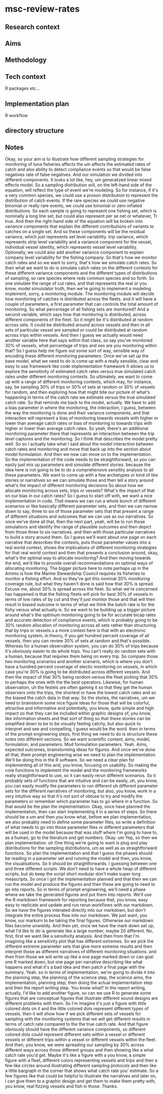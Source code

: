 # msc-review-rates

## Research context 

## Aims 

## Methodology

## Tech context

R packages etc...

## Implementation plan

R workflow

## directory structure


## Notes


Okay, so your aim is to illustrate how different sampling strategies for monitoring of tuna fisheries affects the um affects the estimated rates of catch and also ability to detect compliance events so that would be false negatives rate of false negatives. And our simulation we divided into different components. It looks a lot like, hey, um generalized linear mixed effects model. So a sampling distribution will, on the left-hand side of the equation, will reflect the type of event we're modeling. So for instance, if it's a very common species, we could use a proson distribution to represent the distribution of catch events. If the rare species we could use negative binomial or really rare events, we could use binomial or zero inflated distributions. So each sample is going to represent one fishing set, which is nominally a long line set, but could also represent per se net or whatever, Tr true. And then the right-hand side of the equation will be broken into variance components that explain the different contributions of variants to catches on a single set. And so these components will be the residual variance, which just represents set level variability. trip variance, which represents strip level variability and a variance component for the vessel, individual vessel identity, which represents vessel level variability. Optionally, we could also add another variance component to explain company level variability for the fishing company. So that's how we monitor catch rates and so we want to sorry, that's how we simulate catch rates. So then what we want to do is simulate catch rates on the different contexts for these different variance components and the different types of distributions of sampling, so rare species where reds common species and so forth. So one simulate the range of cut rates, and that represents the real or you know, model simululator truth, then we're going to implement a modeling implement, sorry, a monitoring module. The monitoring module will decide how monitoring of catches is distributed across the fleets. and it will have a couple of parameters, a first parameter that can controls the total amount of monitoring. So what percentage of all fishing sets are monitored? And a second variable, which says how that monitoring is distributed, across different components of the fleet. So it might be it's distributed at random across sets. It could be distributed around across vessels and then in all sets of particular vessel are sampled or could be distributed at random across trips within vessels. And then I guess we actually would need another variable here that says within that class, so say you've monitored 30% of vessels, what percentage of trips and ses are you monitoring within that? So I guess help me figure out some sort of way, sensible way of encoding these different monitoring parameters. Once we've set up the base model, what we need to do is come up with a really sensible, clear and easy to use framework like code implementation framework It allows us to explore the sensitivity of estimated catch rates versus true simulated catch rates under different monitoring contexts. So ultimately, we want to come up with a range of different monitoring contexts, which may, for instance, say, be sampling 30% of trips or 30% of sets at random or 30% of vessels for random, and then exploring how that might bite our picture of what's happening in terms of the catch rate we estimate versus the true simulated catch rate. So that reminds me back to the model, actually. We have to add a bias parameter in where the monitoring, the interaction, I guess, between the way the monitoring is done and their variance components, and that interaction will represent a bias of monitoring towards vessels with higher or lower than average catch rates or bias of monitoring to towards trips with higher or lower than average catch rates. So yeah, there's an additional monitoring parameter there that represents an interaction between the trip level captures and the monitoring. So I think that describes the model pretty well. So so I actually take what I said about the model interaction between catch rates and monitoring and move that back up into the section about model formulation. And then we now can move on to the implementation. So the implementation of the code needs to be straightforward, so you can easily just mix up parameters and simulate different stories. because the idea here is not going to be to do a comprehensive sensitity analysis to all these parameters. We want to come up with a few archetypes or kind of like stories or narratives so we can simulate those and then tell a story around what's the impact of different monitoring decisions So about how we allocate monitoring across sets, trips or vessels? What's the impact of that on our bias in our catch rates? So I guess to start off with, we want a nice implementation in code. That means we can run a whole bunch of different scenarios or like basically different parameter sets, and then we can narrow down to say, three to six of those parameter sets that that present a range of different situations and outcomes that we can use as our narratives. So once we've done all that, then the next part, yeah, will be to run those simulations and identify the range of plausible outcomes and then depict from those three to six narratives. and then with those particular narratives to build a story around them. So I guess we'll want about one page on each narrative that describes the contexts, puts those parameter values into a real world context, shows the implications of different monitoring strategies for that real world context and then that presents a conclusion around, okay, what's the optimal way to allocate monitoring? And then moving towards the end, we'd like to provide overall recommendations on optimal ways of allocating monitoring. The bigger picture here to note perhaps up in the Amims is how the Marine Stewardship Council requires its fisheries to monitor a fishing effort. And so they've got this nominal 30% monitoring coverage rule, but what they haven't done is said how that 30% is spread. Excuse me, about 30% is spread across the fleet. So what we're concerned has happened is that the fishing fleets will pick for best 30% of vessels in terms of low rates of by cut and they'll just monitor those and that will then result in biased outcome in terms of what we think the batch rate is for the fishy versus what actually is. So we want to be building up a bigger picture around what's the optimum monitoring going to be for accurate bicap rates and accurate detection of compliance events, which is probably going to be 30% random allocation of monitoring across all sets rather than structuring that by trips or vessels.s a more context here is that with an electronic monitoring system, in theory, if you get hundred percent coverage of all vessels, then you can review 30% of sets at random and that's possible. Whereas for a human observation system, you can do 30% of trips because it's obviously easier to do whole trips. You can't really do random sets with a human, because that requires them being on every trip. So compare those two monitoring scenarios and another scenario, which is where you don't have a hundred percent coverage of electic monitoring on vessels, in which case you're 30% is going to be distributed across different vessels. And then the impact of that 30% being random versus the fleet picking that 30% to perhaps the ones with the the best operators. Likewise, for human observation, uh the festels are often gaming it so that they get the human observers onto the trips, the shortest or have the lowest catch rates and so the biased the catch data in that way. So the stories, the narratives, um we need to brainstorm some nice figure ideas for those that will be colorful, attractive and informative and potentially, you know, quite simple and high impact so that they can be included within graphic designs of, you know, like information sheets and that sort of thing so that these stories can be simplified down to be to be visually feeling catchy, but also quick to interpret and see and compelling, I guess would be the word. then in terms of the prompt engineering steps, first thing we need to do is structure these notes into different sections. So we want scientific context, aims, model, formulation, and parameters. Mod formulation parameters. Yeah. Aims, expected outcomes, brainstorming ideas for figures. And once we've done all that, them prompt engineering wise we need to plan the implementation. We'll be doing this in the R software. So we need a clear plan for implementing all of this and, you know, focusing on usability. So making the core functions to implement the model and the monitoring frameworks really straightforward to use, so it can easily rerun different scenarios. So it probably sets of functions that are intuitive and can be easily, uh, you know, you can easily modify the parameters to run different uh different parameter sets for the different narratives of monitoring, but also, you know, work in a very intuitive way so that it's not sort of obtuse to try and modify the parameters or remember which parameter has to go where in a function. So that would be the plan the implementation. Okay, once have planned the implementation, then can start implementing it in a series of steps. So there should be a um and then you know what, before we plan implementation, we also probably need to define some parameter files, so write a definition of what needs to go into those parameter files or different parameters that will be used in the model because that was stuff where I'm going to have to, as a human, go to the literature and get numbers. Okay. um Yep, so then we plan implementation. uh One thing we're going to want is plug and play distributions for the sampling distributions, um as well as as straightforward functions. So plan the implementation and that I guess the phases should be reading in a parameter set and running the model and then, you know, the visualisations. So it should be straightforwards. I guessing between one and three different scripts. We don't need to have a whole heap of different scripts, but do keep the script short modular don't make super long meascripts. So once I got the implementation planned and that then we can run the model and produce the figures and then these are going to need to go into reports. So in terms of prompt engineering, we'll need a phase where we take the generated figures and put them into reports. We'll use the R markdown framework for reporting because that, you know, easy easy to replicate and update and run rerun workflows with our markdown. So we have the figures interated directly into our markdown, but don't integrate the entire process flow into our markdown. We just want, you know, our markurn to be taking the final figures. Otherwise our markdown files become unwieldy. And then yet, once we have the mark down set up, what I'd like to do is generate like a large number, maybe 20 different. No, first, first we want like a sensitivity analysis. And then from that I'm imagining like a sensitivity plot that has different extremes. So we pick the different extreme parameter sets that give more extreme results and then interpret those as different narratives of different monitoring situations. and then from those we will write up like a one page marked down or can goal one R marked down, but one page per narrative describing like what happens and what it's a bad idea and then patch a final page with the summary. Yeah. so in terms of implementation, we're going to divide it into the planning step, the planning of the science step, the science aims, the implementation, planning step, then doing the actual implementation step and then the report writing step. You know what? In the report writing, actually, I'd like to add another figure, so can we use R to generate some figures that are conceptual figures that illustrate different sound designs are different problems with them. So I'm imagine it's just a figure with little colored dots on it and the little colored dots represent different types of vessels. then it will show how if we pick different sets of vessels for sampling with the monitoring systems that we will get different results in terms of catch rate compared to the the true catch rate. And that figure obviously should have the different variance components, so different colored dots could represent different sets within a vessel or different vessels or different trips within a vessel or different vessels within the fleet. And then, you know, we were spreading our sampling by 30% across different ways across those different groups and then showing like a what catch rate you'd get. Maybe it's like a figure with a you know, a simple figure with a fleet, different colors representing vessels and trips and then a few like circles around illustrating different sampling protocols and then like a little bargraph in the corner that shows what catch rate you' estimate. So a few figures like that could be helpful to illustrate the narratives and later on, I can give them to a graphic design and get them to make them pretty with, you know, real fizzing vessels and fish in those. Thanks.
